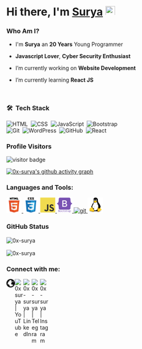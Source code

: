 ### <h1>Hi there, I'm <a href="">Surya</a> <img src="https://media.giphy.com/media/hvRJCLFzcasrR4ia7z/giphy.gif" height="25px" width="25px"></h1>



### Who Am I?

- I'm **Surya** an **20 Years** Young Programmer

- **Javascript Lover**, **Cyber Security Enthusiast**

- I’m currently working on **Website Development**

- I’m currently learning **React JS**


<br />

### 🛠 &nbsp;Tech Stack

![HTML](https://img.shields.io/badge/-HTML-05122A?style=flat&logo=HTML5)&nbsp;
![CSS](https://img.shields.io/badge/-CSS-05122A?style=flat&logo=CSS3&logoColor=1572B6)&nbsp;
![JavaScript](https://img.shields.io/badge/-JavaScript-05122A?style=flat&logo=javascript)&nbsp;
![Bootstrap](https://img.shields.io/badge/-Bootstrap-05122A?style=flat&logo=bootstrap&logoColor=563D7C)\
![Git](https://img.shields.io/badge/-Git-05122A?style=flat&logo=git)&nbsp;
![WordPress](https://img.shields.io/badge/-WordPress-05122A?style=flat&logo=wordpress)&nbsp;
![GitHub](https://img.shields.io/badge/-GitHub-05122A?style=flat&logo=github)&nbsp;
![React](https://img.shields.io/badge/-React-05122A?style=flat&logo=react)&nbsp;
<br />

### Profile Visitors 
![visitor badge](https://visitor-badge.glitch.me/badge?page_id=0x-surya.visitor-badge&left_color=black&right_color=blue)
<br />

[![0x-surya's github activity graph](https://activity-graph.herokuapp.com/graph?username=0x-surya&bg_color=000000&color=777777&line=ffffff&point=1adbce&area=true&hide_border=true)](https://github.com/0x-surya/github-readme-activity-graph)


<h3 align="left">Languages and Tools:</h3>
<p align="left"> <a href="https://www.w3.org/html/" target="_blank"> <img src="https://raw.githubusercontent.com/devicons/devicon/master/icons/html5/html5-original-wordmark.svg" alt="html5" width="40" height="40"/> </a> <a href="https://www.w3schools.com/css/" target="_blank"> <img src="https://raw.githubusercontent.com/devicons/devicon/master/icons/css3/css3-original-wordmark.svg" alt="css3" width="40" height="40"/> </a> <a href="https://developer.mozilla.org/en-US/docs/Web/JavaScript" target="_blank"> <img src="https://raw.githubusercontent.com/devicons/devicon/master/icons/javascript/javascript-original.svg" alt="javascript" width="40" height="40"/> </a> <a href="https://getbootstrap.com" target="_blank"> <img src="https://raw.githubusercontent.com/devicons/devicon/master/icons/bootstrap/bootstrap-plain-wordmark.svg" alt="bootstrap" width="40" height="40"/> </a> <a href="https://git-scm.com/" target="_blank"> <img src="https://www.vectorlogo.zone/logos/git-scm/git-scm-icon.svg" alt="git" width="40" height="40"/> </a> <a href="https://www.linux.org/" target="_blank"> <img src="https://raw.githubusercontent.com/devicons/devicon/master/icons/linux/linux-original.svg" alt="linux" width="40" height="40"/> </a> </p>


### GitHub Status 

<p><img width="494" align="center" src="https://github-readme-stats.vercel.app/api/top-langs?username=0x-surya&title_color=fff&icon_color=79ff97&text_color=9f9f9f&bg_color=151515&show_icons=true&locale=en&layout=compact" alt="0x-surya" /></p>

<p><img align="center" src="https://github-readme-stats.vercel.app/api?username=0x-surya&show_icons=true&locale=en&theme=algolia&title_color=fff&icon_color=79ff97&text_color=9f9f9f&bg_color=151515" alt="0x-surya" /></p>

### Connect with me:

[<img align="left" alt="0x-surya.github.io" width="22px" src="https://raw.githubusercontent.com/iconic/open-iconic/master/svg/globe.svg" />][website]
[<img align="left" alt="0xsurya | YouTube" width="22px" src="https://cdn.jsdelivr.net/npm/simple-icons@v3/icons/youtube.svg" />][youtube]
[<img align="left" alt="0x-surya | LinkedIn" width="22px" src="https://cdn.jsdelivr.net/npm/simple-icons@v3/icons/linkedin.svg" />][linkedin]
[<img align="left" alt="0x-surya | Telegram" width="22px" src="https://cdn-icons-png.flaticon.com/512/906/906377.png" />][telegram]
[<img align="left" alt="0x-surya | Instagram" width="22px" src="https://cdn.jsdelivr.net/npm/simple-icons@v3/icons/instagram.svg" />][instagram]

[website]: https://0x-surya.github.io/
[youtube]: https://www.youtube.com/channel/UCVy4BdB2wii0-lE1arqgKUA
[instagram]: https://www.instagram.com/surya_official_17/
[linkedin]: https://www.linkedin.com/in/0x-surya-53577a202
[telegram]: https://t.me/Wh1t3d3v1l_19



